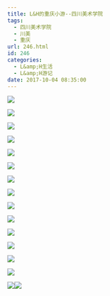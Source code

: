 ```yaml
---
title: L&H的重庆小游--四川美术学院
tags:
  - 四川美术学院
  - 川美
  - 重庆
url: 246.html
id: 246
categories:
  - L&amp;H生活
  - L&amp;H游记
date: 2017-10-04 08:35:00
---
```


[![](https://dimg05.c-ctrip.com/images/100a0l000000co6w36904_R_800_10000_Q90.jpg)](https://dimg05.c-ctrip.com/images/100a0l000000co6w36904_R_1024_10000_Q90.jpg "点击查看原图")

[![](https://dimg01.c-ctrip.com/images/100d0l000000cn5vz7DF3_R_800_10000_Q90.jpg)](https://dimg01.c-ctrip.com/images/100d0l000000cn5vz7DF3_R_1024_10000_Q90.jpg "点击查看原图")

[![](https://dimg02.c-ctrip.com/images/100s0l000000ctqby356A_R_800_10000_Q90.jpg)](https://dimg02.c-ctrip.com/images/100s0l000000ctqby356A_R_1024_10000_Q90.jpg "点击查看原图")

[![](https://dimg07.c-ctrip.com/images/100j0l000000co98m93DF_R_800_10000_Q90.jpg)](https://dimg07.c-ctrip.com/images/100j0l000000co98m93DF_R_1024_10000_Q90.jpg "点击查看原图")

[![](https://dimg06.c-ctrip.com/images/10050l000000cphpd63CC_R_800_10000_Q90.jpg)](https://dimg06.c-ctrip.com/images/10050l000000cphpd63CC_R_1024_10000_Q90.jpg "点击查看原图")

[![](https://dimg07.c-ctrip.com/images/10040l000000cnh4f5A67_R_800_10000_Q90.jpg)](https://dimg07.c-ctrip.com/images/10040l000000cnh4f5A67_R_1024_10000_Q90.jpg "点击查看原图")

[![](https://dimg02.c-ctrip.com/images/10050l000000cphp229BB_R_800_10000_Q90.jpg)](https://dimg02.c-ctrip.com/images/10050l000000cphp229BB_R_1024_10000_Q90.jpg "点击查看原图")

[![](http://pages.c-ctrip.com/gs_static/common/img/1x1.gif)](https://dimg09.c-ctrip.com/images/100k0l000000cpyanB6FF_R_1024_10000_Q90.jpg "点击查看原图")

[![](https://dimg07.c-ctrip.com/images/100q0l000000cpt04D9D3_R_800_10000_Q90.jpg)](https://dimg07.c-ctrip.com/images/100q0l000000cpt04D9D3_R_1024_10000_Q90.jpg "点击查看原图")

[![](https://dimg05.c-ctrip.com/images/100a0l000000co635B07F_R_800_10000_Q90.jpg)](https://dimg05.c-ctrip.com/images/100a0l000000co635B07F_R_1024_10000_Q90.jpg "点击查看原图")

![](https://dimg02.c-ctrip.com/images/100k0l000000cpyanB6FF_R_800_10000.jpg)

[![](https://dimg06.c-ctrip.com/images/100q0l000000cpt8uEBD1_R_800_10000_Q90.jpg)](https://dimg06.c-ctrip.com/images/100q0l000000cpt8uEBD1_R_1024_10000_Q90.jpg "点击查看原图")

[![](https://dimg05.c-ctrip.com/images/100p0l000000cn847DB8B_R_800_10000_Q90.jpg)](https://dimg05.c-ctrip.com/images/100p0l000000cn847DB8B_R_1024_10000_Q90.jpg "点击查看原图")

[![](https://dimg06.c-ctrip.com/images/100k0l000000cpzge4D62_R_800_10000_Q90.jpg)](https://dimg06.c-ctrip.com/images/100k0l000000cpzge4D62_R_1024_10000_Q90.jpg "点击查看原图")

[![](https://dimg07.c-ctrip.com/images/100q0l000000cpu5s1294_R_800_10000_Q90.jpg)](https://dimg07.c-ctrip.com/images/100q0l000000cpu5s1294_R_1024_10000_Q90.jpg "点击查看原图")[![](https://dimg09.c-ctrip.com/images/10010l000000cycnvABCC_R_800_10000_Q90.jpg)](https://dimg09.c-ctrip.com/images/10010l000000cycnvABCC_R_1024_10000_Q90.jpg "点击查看原图")